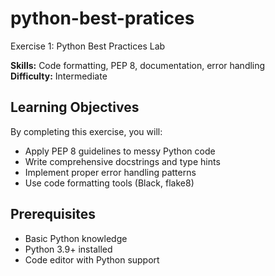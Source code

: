 # python-best-pratices
Exercise 1: Python Best Practices Lab

**Skills:** Code formatting, PEP 8, documentation, error handling  
**Difficulty:** Intermediate

## Learning Objectives

By completing this exercise, you will:
- Apply PEP 8 guidelines to messy Python code
- Write comprehensive docstrings and type hints
- Implement proper error handling patterns
- Use code formatting tools (Black, flake8)

## Prerequisites

- Basic Python knowledge
- Python 3.9+ installed
- Code editor with Python support
